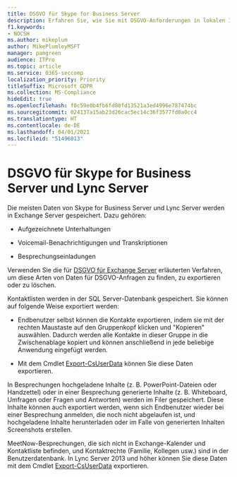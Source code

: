 ```yaml
---
title: DSGVO für Skype for Business Server
description: Erfahren Sie, wie Sie mit DSGVO-Anforderungen in lokalen Installationen von Skype for Business Server und Lync Server umgehen.
f1.keywords:
- NOCSH
ms.author: mikeplum
author: MikePlumleyMSFT
manager: pamgreen
audience: ITPro
ms.topic: article
ms.service: O365-seccomp
localization_priority: Priority
titleSuffix: Microsoft GDPR
ms.collection: MS-Compliance
hideEdit: true
ms.openlocfilehash: f0c59e0b4fb6fd80fd13521a3ed4996e787474bc
ms.sourcegitcommit: 024137a15ab23d26cac5ec14c36f3577fd8a0cc4
ms.translationtype: HT
ms.contentlocale: de-DE
ms.lasthandoff: 04/01/2021
ms.locfileid: "51496013"
---
```

# <a name="gdpr-for-skype-for-business-server-and-lync-server"></a>DSGVO für Skype for Business Server und Lync Server

Die meisten Daten von Skype for Business Server und Lync Server werden in Exchange Server gespeichert. Dazu gehören:

-   Aufgezeichnete Unterhaltungen

-   Voicemail-Benachrichtigungen und Transkriptionen

-   Besprechungseinladungen

Verwenden Sie die für [DSGVO für Exchange Server](gdpr-for-exchange-server.md) erläuterten Verfahren, um diese Arten von Daten für DSGVO-Anfragen zu finden, zu exportieren oder zu löschen.

Kontaktlisten werden in der SQL Server-Datenbank gespeichert. Sie können auf folgende Weise exportiert werden:

-   Endbenutzer selbst können die Kontakte exportieren, indem sie mit der rechten Maustaste auf den Gruppenkopf klicken und "Kopieren" auswählen. Dadurch werden alle Kontakte in dieser Gruppe in die Zwischenablage kopiert und können anschließend in jede beliebige Anwendung eingefügt werden.

-   Mit dem Cmdlet [Export-CsUserData](/powershell/module/skype/export-csuserdata) können Sie diese Daten exportieren.

In Besprechungen hochgeladene Inhalte (z. B. PowerPoint-Dateien oder Handzettel) oder in einer Besprechung generierte Inhalte (z. B. Whiteboard, Umfragen oder Fragen und Antworten) werden im Filer gespeichert. Diese Inhalte können auch exportiert werden, wenn sich Endbenutzer wieder bei einer Besprechung anmelden, die noch nicht abgelaufen ist, und hochgeladene Inhalte herunterladen oder im Falle von generierten Inhalten Screenshots erstellen.

MeetNow-Besprechungen, die sich nicht in Exchange-Kalender und Kontaktliste befinden, und Kontaktrechte (Familie, Kollegen usw.) sind in der Benutzerdatenbank. In Lync Server 2013 und höher können Sie diese Daten mit dem Cmdlet [Export-CsUserData](/powershell/module/skype/export-csuserdata) exportieren.
